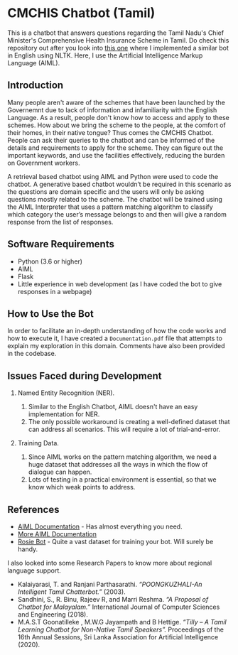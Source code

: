 # CMCHIS Chatbot (Tamil)

This is a chatbot that answers questions regarding the Tamil Nadu's Chief Minister's Comprehensive Health Insurance Scheme in Tamil. Do check this repository out after you look into [this one](https://github.com/Sarvesh2k/CMCHIS_Chatbot_English) where I implemented a similar bot in English using NLTK. Here, I use the Artificial Intelligence Markup Language (AIML).

## Introduction

Many people aren't aware of the schemes that have been launched by the Governemnt due to lack of information and infamiliarity with the English Language. As a result, people don't know how to access and apply to these schemes. How about we bring the scheme to the people, at the comfort of their homes, in their native tongue? Thus comes the CMCHIS Chatbot. People can ask their queries to the chatbot and can be informed of the details and requirements to apply for the scheme. They can figure out the important keywords, and use the facilities effectively, reducing the burden on Government workers.

A retrieval based chatbot using AIML and Python were used to code the chatbot. A generative based chatbot wouldn’t be required in this scenario as the questions are domain specific and the users will only be asking questions mostly related to the scheme. The chatbot will be trained using the AIML Interpreter that uses a pattern matching algorithm  to classify which category the user’s message belongs to and then will give a random response from the list of responses.

## Software Requirements

- Python (3.6 or higher)
- AIML 
- Flask
- Little experience in web development (as I have coded the bot to give responses in a webpage)

## How to Use the Bot

In order to facilitate an in-depth understanding of how the code works and how to execute it, I have created a `Documentation.pdf` file that attempts to explain my exploration in this domain. Comments have also been provided in the codebase.

## Issues Faced during Development

1.	Named Entity Recognition (NER).
      1. Similar to the English Chatbot, AIML doesn't have an easy implementation for NER.
      2. The only possible workaround is creating a well-defined dataset that can address all scenarios. This will require a lot of trial-and-error.

2.	Training Data.
      1. Since AIML works on the pattern matching algorithm, we need a huge dataset that addresses all the ways in which the flow of dialogue can happen.
      2. Lots of testing in a practical environment is essential, so that we know which weak points to address.

## References
- [AIML Documentation](http://www.aiml.foundation/doc.html) - Has almost everything you need.
- [More AIML Documentation](https://github.com/Calysto/aiml)
- [Rosie Bot](https://github.com/pandorabots/rosie) - Quite a vast dataset for training your bot. Will surely be handy.

I also looked into some Research Papers to know more about regional language support.
- Kalaiyarasi, T. and Ranjani Parthasarathi. *“POONGKUZHALI-An Intelligent Tamil Chatterbot.”* (2003).
- Sandhini, S., R. Binu, Rajeev R, and Marri Reshma. *“A Proposal of Chatbot for Malayalam.”* International Journal of Computer Sciences and Engineering (2018).
- M.A.S.T Goonatilleke , M.W.G Jayampath and B Hettige. *“Tilly – A Tamil Learning Chatbot for Non-Native Tamil Speakers”.* Proceedings of the 16th Annual Sessions, Sri Lanka Association for Artificial Intelligence (2020).

